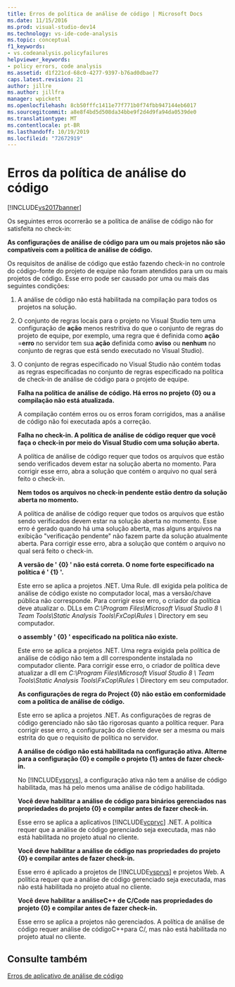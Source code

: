 ```yaml
---
title: Erros de política de análise de código | Microsoft Docs
ms.date: 11/15/2016
ms.prod: visual-studio-dev14
ms.technology: vs-ide-code-analysis
ms.topic: conceptual
f1_keywords:
- vs.codeanalysis.policyfailures
helpviewer_keywords:
- policy errors, code analysis
ms.assetid: d1f221cd-68c0-4277-9397-b76ad0dbae77
caps.latest.revision: 21
author: jillre
ms.author: jillfra
manager: wpickett
ms.openlocfilehash: 8cb50fffc1411e77f771b0f74fbb947144eb6017
ms.sourcegitcommit: a8e8f4bd5d508da34bbe9f2d4d9fa94da0539de0
ms.translationtype: MT
ms.contentlocale: pt-BR
ms.lasthandoff: 10/19/2019
ms.locfileid: "72672919"
---
```

# <a name="code-analysis-policy-errors"></a>Erros da política de análise do código
[!INCLUDE[vs2017banner](../includes/vs2017banner.md)]

Os seguintes erros ocorrerão se a política de análise de código não for satisfeita no check-in:

 **As configurações de análise de código para um ou mais projetos não são compatíveis com a política de análise de código.**

 Os requisitos de análise de código que estão fazendo check-in no controle do código-fonte do projeto de equipe não foram atendidos para um ou mais projetos de código. Esse erro pode ser causado por uma ou mais das seguintes condições:

1. A análise de código não está habilitada na compilação para todos os projetos na solução.

2. O conjunto de regras locais para o projeto no Visual Studio tem uma configuração de **ação** menos restritiva do que o conjunto de regras do projeto de equipe, por exemplo, uma regra que é definida como **ação** =**erro** no servidor tem sua **ação** definida como **aviso** ou **nenhum** no conjunto de regras que está sendo executado no Visual Studio).

3. O conjunto de regras especificado no Visual Studio não contém todas as regras especificadas no conjunto de regras especificado na política de check-in de análise de código para o projeto de equipe.

   **Falha na política de análise de código. Há erros no projeto {0} ou a compilação não está atualizada.**

   A compilação contém erros ou os erros foram corrigidos, mas a análise de código não foi executada após a correção.

   **Falha no check-in. A política de análise de código requer que você faça o check-in por meio do Visual Studio com uma solução aberta.**

   A política de análise de código requer que todos os arquivos que estão sendo verificados devem estar na solução aberta no momento. Para corrigir esse erro, abra a solução que contém o arquivo no qual será feito o check-in.

   **Nem todos os arquivos no check-in pendente estão dentro da solução aberta no momento.**

   A política de análise de código requer que todos os arquivos que estão sendo verificados devem estar na solução aberta no momento. Esse erro é gerado quando há uma solução aberta, mas alguns arquivos na exibição "verificação pendente" não fazem parte da solução atualmente aberta. Para corrigir esse erro, abra a solução que contém o arquivo no qual será feito o check-in.

   **A versão de ' {0} ' não está correta. O nome forte especificado na política é ' {1} '.**

   Este erro se aplica a projetos .NET. Uma Rule. dll exigida pela política de análise de código existe no computador local, mas a versão/chave pública não corresponde. Para corrigir esse erro, o criador da política deve atualizar o. DLLs em *C:\Program Files\Microsoft Visual Studio 8 \ Team Tools\Static Analysis Tools\FxCop\Rules \\* Directory em seu computador.

   **o assembly ' {0} ' especificado na política não existe.**

   Este erro se aplica a projetos .NET. Uma regra exigida pela política de análise de código não tem a dll correspondente instalada no computador cliente. Para corrigir esse erro, o criador de política deve atualizar a dll em *C:\Program Files\Microsoft Visual Studio 8 \ Team Tools\Static Analysis Tools\FxCop\Rules \\* Directory em seu computador.

   **As configurações de regra do Project {0} não estão em conformidade com a política de análise de código.**

   Este erro se aplica a projetos .NET. As configurações de regras de código gerenciado não são tão rigorosas quanto a política requer. Para corrigir esse erro, a configuração do cliente deve ser a mesma ou mais estrita do que o requisito de política no servidor.

   **A análise de código não está habilitada na configuração ativa. Alterne para a configuração {0} e compile o projeto {1} antes de fazer check-in.**

   No [!INCLUDE[vsprvs](../includes/vsprvs-md.md)], a configuração ativa não tem a análise de código habilitada, mas há pelo menos uma análise de código habilitada.

   **Você deve habilitar a análise de código para binários gerenciados nas propriedades do projeto {0} e compilar antes de fazer check-in.**

   Esse erro se aplica a aplicativos [!INCLUDE[vcprvc](../includes/vcprvc-md.md)] .NET. A política requer que a análise de código gerenciado seja executada, mas não está habilitada no projeto atual no cliente.

   **Você deve habilitar a análise de código nas propriedades do projeto {0} e compilar antes de fazer check-in.**

   Esse erro é aplicado a projetos de [!INCLUDE[vsprvs](../includes/vsprvs-md.md)] e projetos Web. A política requer que a análise de código gerenciado seja executada, mas não está habilitada no projeto atual no cliente.

   **Você deve habilitar a análiseC++ de C/Code nas propriedades do projeto {0} e compilar antes de fazer check-in.**

   Esse erro se aplica a projetos não gerenciados. A política de análise de código requer análise de códigoC++para C/, mas não está habilitada no projeto atual no cliente.

## <a name="see-also"></a>Consulte também
 [Erros de aplicativo de análise de código](../code-quality/code-analysis-application-errors.md)
